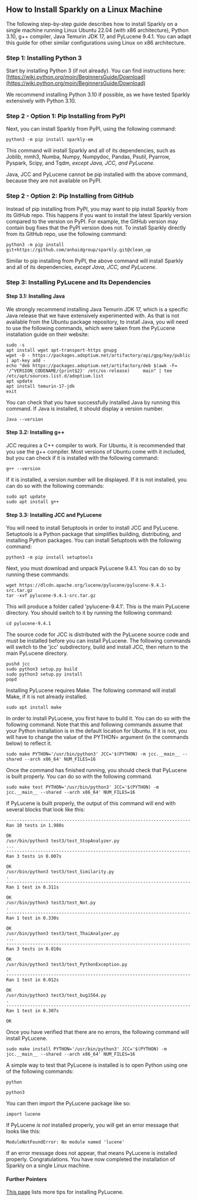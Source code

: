 ## How to Install Sparkly on a Linux Machine

The following step-by-step guide describes how to install Sparkly on a single machine running Linux Ubuntu 22.04 (with x86 architecture), Python 3.10, g++ compiler, Java Temurin JDK 17, and PyLucene 9.4.1. You can adapt this guide for other similar configurations using Linux on x86 architecture. 

### Step 1: Installing Python 3

Start by installing Python 3 (if not already). You can find instructions here:
[https://wiki.python.org/moin/BeginnersGuide/Download](https://wiki.python.org/moin/BeginnersGuide/Download)

We recommend installing Python 3.10 if possible, as we have tested Sparkly extensively with Python 3.10. 

### Step 2 - Option 1: Pip Installing from PyPI

Next, you can install Sparkly from PyPI, using the following command: 

```
python3 -m pip install sparkly-em
```

This command will install Sparkly and all of its dependencies, such as Joblib, mmh3, Numba, Numpy, Numpydoc, Pandas, Psutil, Pyarrow, Pyspark, Scipy, and Tqdm, *except Java, JCC, and PyLucene*. 

Java, JCC and PyLucene cannot be pip installed with the above command, because they are not available on PyPI. 

### Step 2 - Option 2: Pip Installing from GitHub

Instead of pip installing from PyPI, you may want to pip install Sparkly from its GitHub repo. This happens if you want to install the latest Sparkly version compared to the version on PyPI. For example, the GitHub version may contain bug fixes that the PyPI version does not. To install Sparkly directly from its GitHub repo, use the following command:

```
python3 -m pip install git+https://github.com/anhaidgroup/sparkly.git@clean_up
```

Similar to pip installing from PyPI, the above command will install Sparkly and all of its dependencies, *except Java, JCC, and PyLucene*. 

### Step 3: Installing PyLucene and Its Dependencies

#### Step 3.1: Installing Java

We strongly recommend installing Java Temurin JDK 17, which is a specific Java release that we have extensively experimented with. As that is not available from the Ubuntu package repository, to install Java, you will need to use the following commands, which were taken from the PyLucene installation guide on their website:

```
sudo -s
apt install wget apt-transport-https gnupg
wget -O - https://packages.adoptium.net/artifactory/api/gpg/key/public | apt-key add -
echo "deb https://packages.adoptium.net/artifactory/deb $(awk -F= '/^VERSION_CODENAME/{print$2}' /etc/os-release)     main" | tee /etc/apt/sources.list.d/adoptium.list
apt update
apt install temurin-17-jdk
exit
```

You can check that you have successfully installed Java by running this command. If Java is installed, it should display a version number.

```
Java --version
```

#### Step 3.2: Installing g++

JCC requires a C++ compiler to work. For Ubuntu, it is recommended that you use the g++ compiler. Most versions of Ubuntu come with it included, but you can check if it is installed with the following command:

```
g++ --version
```

If it is installed, a version number will be displayed. If it is not installed, you can do so with the following commands:

```
sudo apt update
sudo apt install g++
```

#### Step 3.3: Installing JCC and PyLucene

You will need to install Setuptools in order to install JCC and PyLucene. Setuptools is a Python package that simplifies building, distributing, and installing Python packages. You can install Setuptools with the following command:

```
python3 -m pip install setuptools
```

Next, you must download and unpack PyLucene 9.4.1. You can do so by running these commands:

```
wget https://dlcdn.apache.org/lucene/pylucene/pylucene-9.4.1-src.tar.gz
tar -xvf pylucene-9.4.1-src.tar.gz
```

This will produce a folder called 'pylucene-9.4.1'. This is the main PyLucene directory. You should switch to it by running the following command:

```
cd pylucene-9.4.1
```

The source code for JCC is distributed with the PyLucene source code and must be installed before you can install PyLucene. The following commands will switch to the 'jcc' subdirectory, build and install JCC, then return to the main PyLucene directory.

```
pushd jcc
sudo python3 setup.py build
sudo python3 setup.py install
popd
```

Installing PyLucene requires Make. The following command will install Make, if it is not already installed.

```
sudo apt install make
```

In order to install PyLucene, you first have to build it. You can do so with the following command. Note that this and following commands assume that your Python installation is in the default location for Ubuntu. If it is not, you will have to change the value of the PYTHON= argument (in the commands below) to reflect it.

```
sudo make PYTHON='/usr/bin/python3' JCC='$(PYTHON) -m jcc.__main__ --shared --arch x86_64' NUM_FILES=16
```

Once the command has finished running, you should check that PyLucene is built properly. You can do so with the following command.

```
sudo make test PYTHON='/usr/bin/python3' JCC='$(PYTHON) -m jcc.__main__ --shared --arch x86_64' NUM_FILES=16
```

If PyLucene is built properly, the output of this command will end with several blocks that look like this:

```
----------------------------------------------------------------------
Ran 10 tests in 1.980s

OK
/usr/bin/python3 test3/test_StopAnalyzer.py
...
----------------------------------------------------------------------
Ran 3 tests in 0.007s

OK
/usr/bin/python3 test3/test_Similarity.py
.
----------------------------------------------------------------------
Ran 1 test in 0.311s

OK
/usr/bin/python3 test3/test_Not.py
.
----------------------------------------------------------------------
Ran 1 test in 0.330s

OK
/usr/bin/python3 test3/test_ThaiAnalyzer.py
...
----------------------------------------------------------------------
Ran 3 tests in 0.010s

OK
/usr/bin/python3 test3/test_PythonException.py
.
----------------------------------------------------------------------
Ran 1 test in 0.012s

OK
/usr/bin/python3 test3/test_bug1564.py
.
----------------------------------------------------------------------
Ran 1 test in 0.307s

OK

```

Once you have verified that there are no errors, the following command will install PyLucene. 

```
sudo make install PYTHON='/usr/bin/python3' JCC='$(PYTHON) -m jcc.__main__ --shared --arch x86_64' NUM_FILES=16
```

A simple way to test that PyLucene is installed is to open Python using one of the following commands:

```
python
```
```
python3
```

You can then import the PyLucene package like so:

```
import lucene
```

If PyLucene *is not* installed properly, you will get an error message that looks like this:

```
ModuleNotFoundError: No module named 'lucene'
```

If an error message does not appear, that means PyLucene is installed properly. Congratulations. You have now completed the installation of Sparkly on a single Linux machine. 

#### Further Pointers

[This page](https://github.com/anhaidgroup/sparkly/blob/main/tips/pylucene.md) lists more tips for installing PyLucene.




